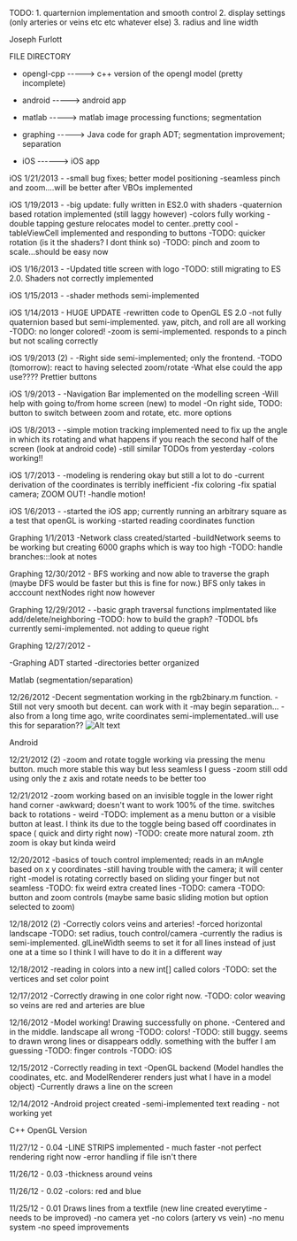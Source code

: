 

TODO: 1. quarternion implementation and smooth control
      2. display settings (only arteries or veins etc etc whatever else)
      3. radius and line width



Joseph Furlott

FILE DIRECTORY
- opengl-cpp -----> c++ version of the opengl model (pretty incomplete)

- android    -----> android app

- matlab     -----> matlab image processing functions; segmentation

- graphing   -----> Java code for graph ADT; segmentation improvement; separation

- iOS	    ------> iOS app



iOS 1/21/2013 -
	-small bug fixes; better model positioning
	-seamless pinch and zoom....will be better after VBOs implemented

iOS 1/19/2013 -
	-big update: fully written in ES2.0 with shaders
	-quaternion based rotation implemented (still laggy however)
	-colors fully working
	-double tapping gesture relocates model to center..pretty cool
	-tableViewCell implemented and responding to buttons
	-TODO: quicker rotation (is it the shaders? I dont think so)
	-TODO: pinch and zoom to scale...should be easy now 


iOS 1/16/2013 -
	-Updated title screen with logo
	-TODO: still migrating to ES 2.0.  Shaders not correctly implemented

iOS 1/15/2013 -
	-shader methods semi-implemented

iOS 1/14/2013 - HUGE UPDATE
	-rewritten code to OpenGL ES 2.0
	-not fully quaternion based but semi-implemented. yaw, pitch, and roll are all working
	-TODO: no longer colored!
	-zoom is semi-implemented.  responds to a pinch but not scaling correctly



iOS 1/9/2013 (2) -
	-Right side semi-implemented; only the frontend.
	-TODO (tomorrow): react to having selected zoom/rotate
	-What else could the app use???? Prettier buttons

iOS 1/9/2013 -
	-Navigation Bar implemented on the modelling screen
	-Will help with going to/from home screen (new) to model
	-On right side, TODO: button to switch between zoom and rotate, etc. more options

iOS 1/8/2013 - 
	-simple motion tracking implemented need to fix up the angle in which its rotating and what happens if you reach the second half of the screen (look at android code)
	-still similar TODOs from yesterday
	-colors working!!

iOS 1/7/2013 -
	-modeling is rendering okay but still a lot to do
	-current derivation of the coordinates is terribly inefficient
	-fix coloring
	-fix spatial camera; ZOOM OUT!
	-handle motion!

iOS 1/6/2013 -
	-started the iOS app; currently running an arbitrary square as a test that openGL is working
	-started reading coordinates function


Graphing 1/1/2013 -Network class created/started
	-buildNetwork seems to be working but creating 6000 graphs which is way too high
	-TODO: handle branches:::look at notes

Graphing 12/30/2012 - BFS working and now able to traverse the graph (maybe DFS would be faster but this is fine for now.) BFS only takes in acccount nextNodes right now however


Graphing 12/29/2012 -
	-basic graph traversal functions implmentated like add/delete/neighboring
	-TODO: how to build the graph? 
	-TODOL bfs currently semi-implemented. not adding to queue right

Graphing 12/27/2012 -

-Graphing ADT started
-directories better organized


Matlab (segmentation/separation)

12/26/2012
-Decent segmentation working in the rgb2binary.m function.
-Still not very smooth but decent.  can work with it
-may begin separation...
-also from a long time ago, write coordinates semi-implementated..will use this for separation??
![Alt text](https://raw.github.com/jmfurlott/opengl-network-model/master/matlab/output_binary.jpg?login=jmfurlott&token=945c1eb9788fe354a7bf537baa4976b3)




Android 


12/21/2012 (2)
-zoom and rotate toggle working via pressing the menu button.  much more
stable this way but less seamless I guess
-zoom still odd using only the z axis and rotate needs to be better too

12/21/2012
-zoom working based on an invisible toggle in the lower right hand corner
-awkward; doesn't want to work 100% of the time. switches back to rotations - weird
-TODO: implement as a menu button or a visible button at least. I think its due
	to the toggle being based off coordinates in space ( quick and dirty right now)
-TODO: create more natural zoom.  zth zoom is okay but kinda weird


12/20/2012
-basics of touch control implemented; reads in an mAngle based on x y coordinates
-still having trouble with the camera; it will center right
-model is rotating correctly based on sliding your finger but not seamless
-TODO: fix weird extra created lines
-TODO: camera
-TODO: button and zoom controls (maybe same basic sliding motion but option selected to zoom)

12/18/2012 (2)
-Correctly colors veins and arteries!
-forced horizontal landscape
-TODO: set radius, touch control/camera
-currently the radius is semi-implemented. glLineWidth seems to set it for all lines
instead of just one at a time so I think I will have to do it in a different 
way



12/18/2012
-reading in colors into a new int[] called colors
-TODO: set the vertices and set color point


12/17/2012 
-Correctly drawing in one color right now.
-TODO: color weaving so veins are red and arteries are blue

12/16/2012
-Model working! Drawing successfully on phone.
-Centered and in the middle. landscape all wrong
-TODO: colors!
-TODO: still buggy. seems to drawn wrong lines or disappears oddly. something with
the buffer I am guessing
-TODO: finger controls
-TODO: iOS

12/15/2012
-Correctly reading in text
-OpenGL backend (Model handles the coodinates, etc.  and ModelRenderer renders just what I have in a model object)
-Currently draws a line on the screen

12/14/2012
-Android project created
-semi-implemented text reading - not working yet






C++ OpenGL Version

11/27/12 - 0.04
-LINE STRIPS implemented - much faster
-not perfect rendering right now
-error handling if file isn't there

11/26/12 - 0.03
-thickness around veins


11/26/12 - 0.02
-colors: red and blue


11/25/12 - 0.01
Draws lines from a textfile (new line created everytime - needs to be improved)
-no camera yet
-no colors (artery vs vein)
-no menu system
-no speed improvements
